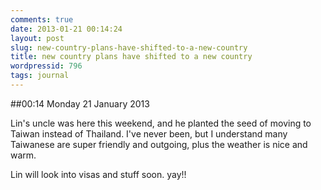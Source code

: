```yaml
---
comments: true
date: 2013-01-21 00:14:24
layout: post
slug: new-country-plans-have-shifted-to-a-new-country
title: new country plans have shifted to a new country
wordpressid: 796
tags: journal
---
```


##00:14 Monday 21 January 2013

Lin's uncle was here this weekend, and he planted the seed of moving to Taiwan instead of Thailand.  I've never been, but I understand many Taiwanese are super friendly and outgoing, plus the weather is nice and warm.

Lin will look into visas and stuff soon.  yay!!

